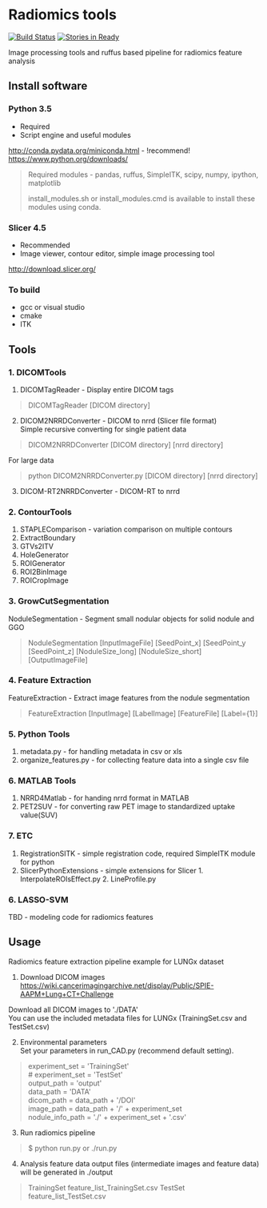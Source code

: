 Radiomics tools
===================
[![Build Status](https://travis-ci.org/taznux/radiomics-tools.svg?branch=master)](https://travis-ci.org/taznux/radiomics-tools) [![Stories in Ready](https://badge.waffle.io/taznux/radiomics-tools.svg?label=ready&title=Ready)](http://waffle.io/taznux/radiomics-tools)

Image processing tools and ruffus based pipeline for radiomics feature analysis

Install software
--------------------------
### Python 3.5 ###
  - Required
  - Script engine and useful modules

  http://conda.pydata.org/miniconda.html - !recommend!  
  https://www.python.org/downloads/

  > Required modules - pandas, ruffus, SimpleITK, scipy, numpy, ipython, matplotlib
  >
  > install_modules.sh or install_modules.cmd is available to install these modules using conda.

### Slicer 4.5 ###
  - Recommended  
  - Image viewer, contour editor, simple image processing tool  

  http://download.slicer.org/


### To build  ###
  - gcc or visual studio
  - cmake
  - ITK


Tools
-----
### 1. DICOMTools ###
1. DICOMTagReader - Display entire DICOM tags
  > DICOMTagReader [DICOM directory]

2. DICOM2NRRDConverter - DICOM to nrrd (Slicer file format)  
  Simple recursive converting for single patient data  
  > DICOM2NRRDConverter [DICOM directory] [nrrd directory]  

  For large data  
  > python DICOM2NRRDConverter.py [DICOM directory] [nrrd directory]

3. DICOM-RT2NRRDConverter - DICOM-RT to nrrd


### 2. ContourTools ###
1. STAPLEComparison - variation comparison on multiple contours
1. ExtractBoundary
1. GTVs2ITV
1. HoleGenerator
1. ROIGenerator
1. ROI2BinImage
1. ROICropImage



### 3. GrowCutSegmentation ###
  NoduleSegmentation - Segment small nodular objects for solid nodule and GGO
  > NoduleSegmentation [InputImageFile] [SeedPoint_x] [SeedPoint_y [SeedPoint_z] [NoduleSize_long] [NoduleSize_short] [OutputImageFile]  


### 4. Feature Extraction ###
  FeatureExtraction - Extract image features from the nodule segmentation
  > FeatureExtraction [InputImage] [LabelImage] [FeatureFile] [Label={1}]


### 5. Python Tools ###
  1. metadata.py - for handling metadata in csv or xls
  2. organize_features.py - for collecting feature data into a single csv file


### 6. MATLAB Tools ###
  1. NRRD4Matlab - for handing nrrd format in MATLAB
  2. PET2SUV - for converting raw PET image to standardized uptake value(SUV)


### 7. ETC ###
  1. RegistrationSITK - simple registration code, required SimpleITK module for python
  2. SlicerPythonExtensions - simple extensions for Slicer
    1. InterpolateROIsEffect.py
    2. LineProfile.py


### 6. LASSO-SVM ###
  TBD - modeling code for radiomics features


Usage
-----
Radiomics feature extraction pipeline example for LUNGx dataset

1. Download DICOM images  
  https://wiki.cancerimagingarchive.net/display/Public/SPIE-AAPM+Lung+CT+Challenge  

  Download all DICOM images to './DATA'  
  You can use the included metadata files for LUNGx (TrainingSet.csv and TestSet.csv)  

2. Environmental parameters  
  Set your parameters in run_CAD.py (recommend default setting).  
  > experiment_set = 'TrainingSet'  
  > \# experiment_set = 'TestSet'  
  > output_path = 'output'  
  > data_path = 'DATA'  
  > dicom_path = data_path + '/DOI'  
  > image_path = data_path + '/' + experiment_set  
  > nodule_info_path = './' + experiment_set + '.csv'  

3. Run radiomics pipeline
  > $ python run.py or ./run.py

4. Analysis feature data
  output files (intermediate images and feature data) will be generated in ./output  
  > TrainingSet              feature_list_TrainingSet.csv
  > TestSet                  feature_list_TestSet.csv
